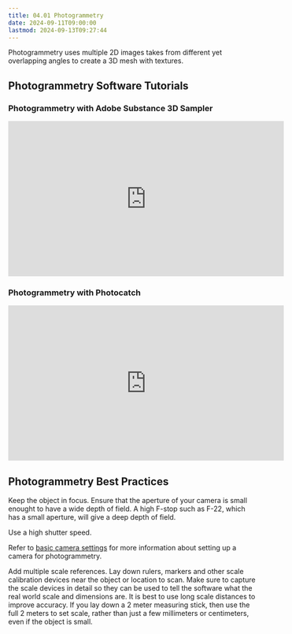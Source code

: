 ```yaml
---
title: 04.01 Photogrammetry
date: 2024-09-11T09:00:00
lastmod: 2024-09-13T09:27:44
---
```


Photogrammetry uses multiple 2D images takes from different yet overlapping angles to create a 3D mesh with textures.

## Photogrammetry Software Tutorials

<div class="video-grid">

<div class="video-card">

### Photogrammetry with Adobe Substance 3D Sampler

<div class="iframe-16-9-container">
<iframe class="youTubeIframe" width="560" height="315" src="https://www.youtube.com/embed/wUA6qzFK_FU?rel=0" title="YouTube video player" frameborder="0" allow="accelerometer; autoplay; clipboard-write; encrypted-media; gyroscope; picture-in-picture; web-share" referrerpolicy="strict-origin-when-cross-origin" allowfullscreen></iframe>
</div>
</div>

<div class="video-card">

### Photogrammetry with Photocatch

<div class="iframe-16-9-container">
<iframe class="youTubeIframe" width="560" height="315" src="https://www.youtube.com/embed/yMqH0GskhgY?rel=0" title="YouTube video player" frameborder="0" allow="accelerometer; autoplay; clipboard-write; encrypted-media; gyroscope; picture-in-picture; web-share" referrerpolicy="strict-origin-when-cross-origin" allowfullscreen></iframe>
</div>
</div>

</div>

## Photogrammetry Best Practices

Keep the object in focus. Ensure that the aperture of your camera is small enought to have a wide depth of field. A high F-stop such as F-22, which has a small aperture, will give a deep depth of field.

Use a high shutter speed.

Refer to [basic camera settings](../../../../photography/basic-camera-settings.md) for more information about setting up a camera for photogrammetry.

Add multiple scale references. Lay down rulers, markers and other scale calibration devices near the object or location to scan. Make sure to capture the scale devices in detail so they can be used to tell the software what the real world scale and dimensions are. It is best to use long scale distances to improve accuracy. If you lay down a 2 meter measuring stick, then use the full 2 meters to set scale, rather than just a few millimeters or centimeters, even if the object is small.
